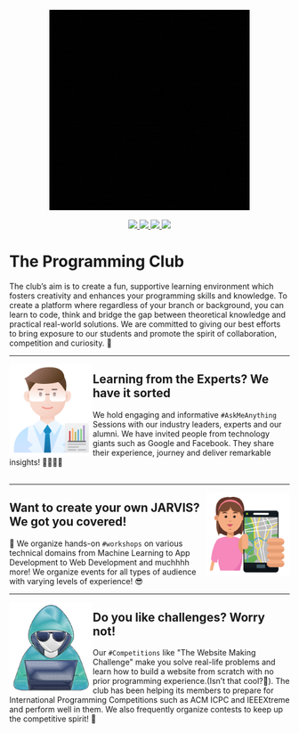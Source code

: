 <p align='center'>
  <img src='./assets/banner.gif'>
</p>  

<p align=center>
    <a href="mailto:">
        <img src="https://img.shields.io/badge/Gmail-D14836?style=for-the-badge&logo=gmail&logoColor=white">
    </a>
    <a href="https://www.instagram.com/ahduni_programmingclub/">
        <img src="https://img.shields.io/badge/INSTAGRAM-%23E4405F.svg?style=for-the-badge&logo=Instagram&logoColor=white">
    </a>
    <a href="https://mail.google.com">
        <img src="https://img.shields.io/badge/DISCORD-%237289DA.svg?style=for-the-badge&logo=discord&logoColor=white">
    </a>
    <a href="https://www.youtube.com/channel/UC6omkjRsql98-udXWNbVxFg">
        <img src="https://img.shields.io/badge/YOUTUBE-%23FF0000.svg?style=for-the-badge&logo=YouTube&logoColor=white">
    </a>
</p>

# **The Programming Club**

The club’s aim is to create a fun, supportive learning environment which fosters creativity and enhances your programming skills and knowledge. To create a platform where regardless of your branch or background, you can learn to code, think and bridge the gap between theoretical knowledge and practical real-world solutions. We are committed to giving our best efforts to bring exposure to our students and promote the spirit of collaboration, competition and curiosity. 🤩

---

<p>
  <img src='./assets/expert.png' align='left' width='150px'>
</p>  

## Learning from the Experts? We have it sorted
We hold engaging and informative `#AskMeAnything` Sessions with our industry leaders, experts and our alumni. We have invited people from technology giants such as Google and Facebook. They share their experience, journey and deliver remarkable insights! 👩‍💻👨‍💻
<br><br>

---

<p>
  <img src='./assets/workshop.png' align='right' width='150px'>
</p>  


## Want to create your own JARVIS? We got you covered! 
🤖 We organize hands-on `#workshops` on various technical domains from Machine Learning to App Development to Web Development and muchhhh more!  We organize events for all types of audience with varying levels of experience! 😎
<br>

---

<p>
  <img src='./assets/challenge.png' align='left' width='150px'>
</p>  

## Do you like challenges? Worry not!

Our `#Competitions` like "The Website Making Challenge" make you solve real-life problems and learn how to build a website from scratch with no prior programming experience.(Isn’t that cool?🤑). The club has been helping its members to prepare for International Programming Competitions such as ACM ICPC and IEEEXtreme and perform well in them. We also frequently organize contests to keep up the competitive spirit! 👯
